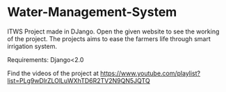# Water-Management-System
ITWS Project made in DJango. Open the given website to see the working of the project.
The projects aims to ease the farmers life through smart irrigation system.

Requirements: Django<2.0

Find the videos of the project at https://www.youtube.com/playlist?list=PLg9wDlrZLOlLuWXhTD6R2TV2N9QN5JQTQ
